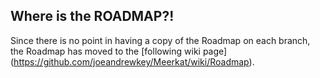 ## Where is the ROADMAP?!

Since there is no point in having a copy of the Roadmap on each branch, the Roadmap has moved to the [following wiki page] (https://github.com/joeandrewkey/Meerkat/wiki/Roadmap).

